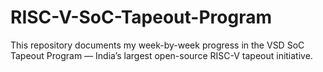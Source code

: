 # RISC-V-SoC-Tapeout-Program
This repository documents my week-by-week progress in the VSD SoC Tapeout Program — India’s largest open-source RISC-V tapeout initiative.
